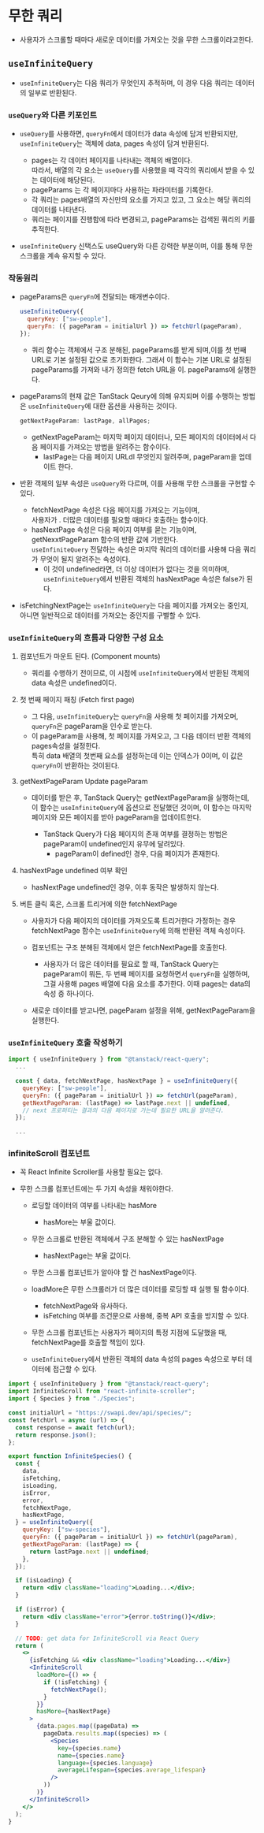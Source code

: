 # 무한 쿼리

- 사용자가 스크롤할 때마다 새로운 데이터를 가져오는 것을 무한 스크롤이라고한다.

## `useInfiniteQuery`

- `useInfiniteQuery`는 다음 쿼리가 무엇인지 추적하며,
  이 경우 다음 쿼리는 데이터의 일부로 반환된다.

### `useQuery`와 다른 키포인트

- `useQuery`를 사용하면, `queryFn`에서 데이터가 data 속성에 담겨 반환되지만,  
  `useInfiniteQuery`는 객체에 data, pages 속성이 담겨 반환된다.

  - pages는 각 데이터 페이지를 나타내는 객체의 배열이다.  
    따라서, 배열의 각 요소는 `useQuery`를 사용했을 때 각각의 쿼리에서 받을 수 있는 데이터에 해당된다.
  - pageParams 는 각 페이지마다 사용하는 파라미터를 기록한다.
  - 각 쿼리는 pages배열의 자신만의 요소를 가지고 있고, 그 요소는 해당 쿼리의 데이터를 나타낸다.
  - 쿼리는 페이지를 진행함에 따라 변경되고, pageParams는 검색된 쿼리의 키를 추적한다.

- `useInfiniteQuery` 신택스도 useQuery와 다른 강력한 부분이며, 이를 통해 무한 스크롤을 계속 유지할 수 있다.

### 작동원리

- pageParams은 `queryFn`에 전달되는 매개변수이다.

  ```jsx
  useInfiniteQuery({
    queryKey: ["sw-people"],
    queryFn: ({ pageParam = initialUrl }) => fetchUrl(pageParam),
  });
  ```

  - 쿼리 함수는 객체에서 구조 분해된, pageParams를 받게 되며,이를 첫 번째 URL로 기본 설정된 값으로 초기화한다.
    그래서 이 함수는 기본 URL로 설정된 pageParams를 가져와 내가 정의한 fetch URL을 이. pageParams에 실행한다.

- pageParams의 현재 값은 TanStack Qeury에 의해 유지되며 이를 수행하는 방법은 `useInfiniteQuery`에 대한 옵션을 사용하는 것이다.

  ```jsx
  getNextPageParam: lastPage, allPages;
  ```

  - getNextPageParam는 마지막 페이지 데이터나, 모든 페이지의 데이터에서 다음 페이지를 가져오는 방법을 알려주는 함수이다.
    - lastPage는 다음 페이지 URLdl 무엇인지 알려주며, pageParam을 업데이트 한다.

- 반환 객체의 일부 속성은 `useQuery`와 다르며, 이를 사용해 무한 스크롤을 구현할 수 있다.
  - fetchNextPage 속성은 다음 페이지를 가져오는 기능이며,  
    사용자가 . 더많은 데이터를 필요할 때마다 호출하는 함수이다.
  - hasNextPage 속성은 다음 페이지 여부를 묻는 기능이며, getNexxtPageParam 함수의 반환 값에 기반한다.  
    `useInfiniteQuery` 전달하는 속성은 마지막 쿼리의 데이터를 사용해 다음 쿼리가 무엇이 될지 알려주는 속성이다.
    - 이 것이 undefined라면, 더 이상 데이터가 없다는 것을 의미하며, `useInfiniteQuery`에서 반환된 객체의 hasNextPage 속성은 false가 된다.
- isFetchingNextPage는 `useInfiniteQuery`는 다음 페이지를 가져오는 중인지, 아니면 일반적으로 데이터를 가져오는 중인지를 구별할 수 있다.

### `useInfiniteQuery`의 흐름과 다양한 구성 요소

1. 컴포넌트가 마운트 된다. (Component mounts)

   - 쿼리를 수행하기 전이므로, 이 시점에 `useInfiniteQuery`에서 반환된 객체의 data 속성은 undefined이다.

2. 첫 번째 페이지 패칭 (Fetch first page)

   - 그 다음, `useInfiniteQuery`는 `queryFn`을 사용해 첫 페이지를 가져오며, `queryFn`은 pageParam을 인수로 받는다.
   - 이 pageParam을 사용해, 첫 페이지를 가져오고, 그 다음 데이터 반환 객체의 pages속성을 설정한다.  
     특히 data 배열의 첫번째 요소를 설정하는데 이는 인덱스가 0이며, 이 값은 `queryFn`이 반환하는 것이된다.

3. getNextPageParam Update pageParam

   - 데이터를 받은 후, TanStack Query는 getNextPageParam을 실행하는데, 이 함수는 `useInfiniteQuery`에 옵션으로 전달했던 것이며,
     이 함수는 마지막 페이지와 모든 페이지를 받아 pageParam을 업데이트한다.

     - TanStack Query가 다음 페이지의 존재 여부를 결정하는 방법은 pageParam이 undefined인지 유무에 달려있다.
       - pageParam이 defined인 경우, 다음 페이지가 존재한다.

4. hasNextPage undefined 여부 확인

   - hasNextPage undefined인 경우, 이후 동작은 발생하지 않는다.

5. 버튼 클릭 혹은, 스크롤 트리거에 의한 fetchNextPage

   - 사용자가 다음 페이지의 데이터를 가져오도록 트리거한다 가정하는 경우 fetchNextPage 함수는 `useInfiniteQuery`에 의해 반환된 객체 속성이다.
   - 컴포넌트는 구조 분해된 객체에서 얻은 fetchNextPage를 호출한다.

     - 사용자가 더 많은 데이터를 필요로 할 때, TanStack Query는 pageParam이 뭐든, 두 번째 페이지를 요청하면서 `queryFn`을 실행하며,
       그걸 사용해 pages 배열에 다음 요소를 추가한다. 이때 pages는 data의 속성 중 하나이다.

   - 새로운 데이터를 받고나면, pageParam 설정을 위해, getNextPageParam을 실행한다.

### `useInfiniteQuery` 호출 작성하기

```jsx
import { useInfiniteQuery } from "@tanstack/react-query";
  ...

  const { data, fetchNextPage, hasNextPage } = useInfiniteQuery({
    queryKey: ["sw-people"],
    queryFn: ({ pageParam = initialUrl }) => fetchUrl(pageParam),
    getNextPageParam: (lastPage) => lastPage.next || undefined,
    // next 프로퍼티는 결과의 다음 페이지로 가는데 필요한 URL을 알려준다.
  });

  ...
```

### infiniteScroll 컴포넌트

- 꼭 React Infinite Scroller를 사용할 필요는 없다.

- 무한 스크롤 컴포넌트에는 두 가지 속성을 채워야한다.

  - 로딩할 데이터의 여부를 나타내는 hasMore
    - hasMore는 부울 값이다.
  - 무한 스크롤로 반환된 객체에서 구조 분해할 수 있는 hasNextPage

    - hasNextPage는 부울 값이다.

  - 무한 스크롤 컴포넌트가 알아야 할 건 hasNextPage이다.

  - loadMore은 무한 스크롤러가 더 많은 데이터를 로딩할 때 실행 될 함수이다.

    - fetchNextPage와 유사하다.
    - isFetching 여부를 조건문으로 사용해, 중복 API 호출을 방지할 수 있다.

  - 무한 스크롤 컴포넌트는 사용자가 페이지의 특정 지점에 도달했을 때, fetchNextPage를 호출할 책임이 있다.

  - `useInfiniteQuery`에서 반환된 객체의 data 속성의 pages 속성으로 부터 데이터에 접근할 수 있다.

```jsx
import { useInfiniteQuery } from "@tanstack/react-query";
import InfiniteScroll from "react-infinite-scroller";
import { Species } from "./Species";

const initialUrl = "https://swapi.dev/api/species/";
const fetchUrl = async (url) => {
  const response = await fetch(url);
  return response.json();
};

export function InfiniteSpecies() {
  const {
    data,
    isFetching,
    isLoading,
    isError,
    error,
    fetchNextPage,
    hasNextPage,
  } = useInfiniteQuery({
    queryKey: ["sw-species"],
    queryFn: ({ pageParam = initialUrl }) => fetchUrl(pageParam),
    getNextPageParam: (lastPage) => {
      return lastPage.next || undefined;
    },
  });

  if (isLoading) {
    return <div className="loading">Loading...</div>;
  }

  if (isError) {
    return <div className="error">{error.toString()}</div>;
  }

  // TODO: get data for InfiniteScroll via React Query
  return (
    <>
      {isFetching && <div className="loading">Loading...</div>}
      <InfiniteScroll
        loadMore={() => {
          if (!isFetching) {
            fetchNextPage();
          }
        }}
        hasMore={hasNextPage}
      >
        {data.pages.map((pageData) =>
          pageData.results.map((species) => (
            <Species
              key={species.name}
              name={species.name}
              language={species.language}
              averageLifespan={species.average_lifespan}
            />
          ))
        )}
      </InfiniteScroll>
    </>
  );
}
```
